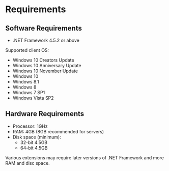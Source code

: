 # Requirements

## Software Requirements

* .NET Framework 4.5.2 or above

Supported client OS:

* Windows 10 Creators Update
* Windows 10 Anniversary Update
* Windows 10 November Update
* Windows 10
* Windows 8.1
* Windows 8
* Windows 7 SP1
* Windows Vista SP2

## Hardware Requirements

* Processor: 1GHz
* RAM: 4GB (8GB recommended for servers)
* Disk space (minimum):
  * 32-bit 4.5GB
  * 64-bit 4.5GB

Various extensions may require later versions of .NET Framework and more RAM and disc space.

